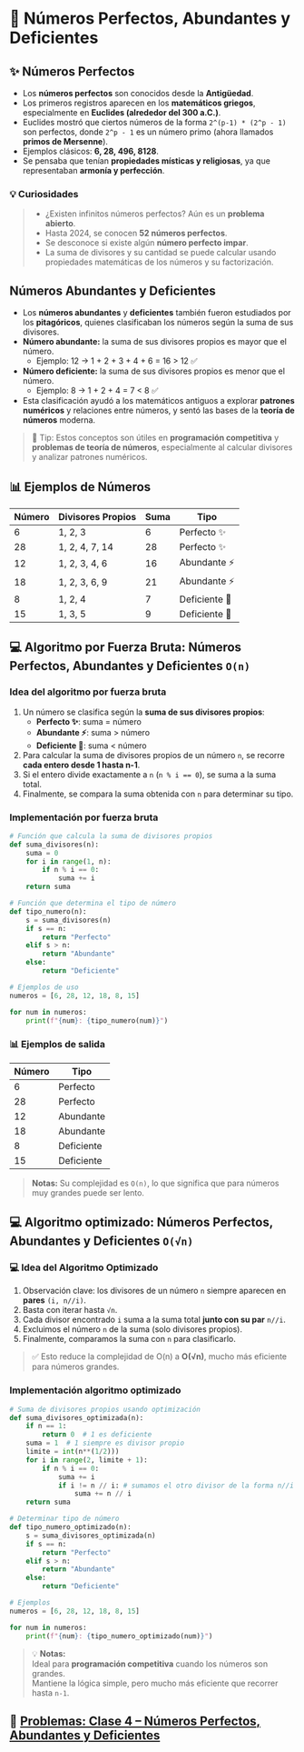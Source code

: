 # 🔢 Números Perfectos, Abundantes y Deficientes

## ✨ Números Perfectos

- Los **números perfectos** son conocidos desde la **Antigüedad**.
- Los primeros registros aparecen en los **matemáticos griegos**, especialmente en **Euclides (alrededor del 300 a.C.)**.
- Euclides mostró que ciertos números de la forma `2^(p-1) * (2^p - 1)` son perfectos, donde `2^p - 1` es un número primo (ahora llamados **primos de Mersenne**).
- Ejemplos clásicos: **6, 28, 496, 8128**.
- Se pensaba que tenían **propiedades místicas y religiosas**, ya que representaban **armonía y perfección**.

### 💡 Curiosidades

> - ¿Existen infinitos números perfectos? Aún es un **problema abierto**.
> - Hasta 2024, se conocen **52 números perfectos**.
> - Se desconoce si existe algún **número perfecto impar**.
> - La suma de divisores y su cantidad se puede calcular usando propiedades matemáticas de los números y su factorización.

## Números Abundantes y Deficientes

- Los **números abundantes** y **deficientes** también fueron estudiados por los **pitagóricos**, quienes clasificaban los números según la suma de sus divisores.
- **Número abundante:** la suma de sus divisores propios es mayor que el número.
  - Ejemplo: 12 → 1 + 2 + 3 + 4 + 6 = 16 > 12 ✅
- **Número deficiente:** la suma de sus divisores propios es menor que el número.
  - Ejemplo: 8 → 1 + 2 + 4 = 7 < 8 ✅
- Esta clasificación ayudó a los matemáticos antiguos a explorar **patrones numéricos** y relaciones entre números, y sentó las bases de la **teoría de números** moderna.

> 📝 Tip: Estos conceptos son útiles en **programación competitiva** y **problemas de teoría de números**, especialmente al calcular divisores y analizar patrones numéricos.

## 📊 Ejemplos de Números

| Número | Divisores Propios        | Suma | Tipo        |
|--------|-------------------------|------|------------|
| 6      | 1, 2, 3                 | 6    | Perfecto ✨ |
| 28     | 1, 2, 4, 7, 14          | 28   | Perfecto ✨ |
| 12     | 1, 2, 3, 4, 6           | 16   | Abundante ⚡ |
| 18     | 1, 2, 3, 6, 9           | 21   | Abundante ⚡ |
| 8      | 1, 2, 4                 | 7    | Deficiente 🛑 |
| 15     | 1, 3, 5                 | 9    | Deficiente 🛑 |

## 💻 Algoritmo por Fuerza Bruta: Números Perfectos, Abundantes y Deficientes `O(n)`

### **Idea del algoritmo por fuerza bruta**

1. Un número se clasifica según la **suma de sus divisores propios**:
   - **Perfecto ✨**: suma = número
   - **Abundante ⚡**: suma > número
   - **Deficiente 🛑**: suma < número
2. Para calcular la suma de divisores propios de un número `n`, se recorre **cada entero desde 1 hasta n-1**.
3. Si el entero divide exactamente a `n` (`n % i == 0`), se suma a la suma total.
4. Finalmente, se compara la suma obtenida con `n` para determinar su tipo.

### **Implementación por fuerza bruta**

```python
# Función que calcula la suma de divisores propios
def suma_divisores(n):
    suma = 0
    for i in range(1, n):
        if n % i == 0:
            suma += i
    return suma

# Función que determina el tipo de número
def tipo_numero(n):
    s = suma_divisores(n)
    if s == n:
        return "Perfecto"
    elif s > n:
        return "Abundante"
    else:
        return "Deficiente"

# Ejemplos de uso
numeros = [6, 28, 12, 18, 8, 15]

for num in numeros:
    print(f"{num}: {tipo_numero(num)}")
```

### 📊 Ejemplos de salida

| Número | Tipo        |
|--------|------------|
| 6      | Perfecto|
| 28     | Perfecto |
| 12     | Abundante |
| 18     | Abundante |
| 8      | Deficiente |
| 15     | Deficiente |

> **Notas:**
> Su complejidad es `O(n)`, lo que significa que para números muy grandes puede ser lento.

## 💻 Algoritmo optimizado: Números Perfectos, Abundantes y Deficientes `O(√n)`

### 💻 Idea del Algoritmo Optimizado

1. Observación clave: los divisores de un número `n` siempre aparecen en **pares** `(i, n//i)`.  
2. Basta con iterar hasta `√n`.  
3. Cada divisor encontrado `i` suma a la suma total **junto con su par** `n//i`.  
4. Excluimos el número `n` de la suma (solo divisores propios).  
5. Finalmente, comparamos la suma con `n` para clasificarlo.  

> ✅ Esto reduce la complejidad de O(n) a **O(√n)**, mucho más eficiente para números grandes.

### **Implementación algoritmo optimizado**

```python
# Suma de divisores propios usando optimización
def suma_divisores_optimizada(n):
    if n == 1:
        return 0  # 1 es deficiente
    suma = 1  # 1 siempre es divisor propio
    limite = int(n**(1/2)))
    for i in range(2, limite + 1):
        if n % i == 0:
            suma += i
            if i != n // i: # sumamos el otro divisor de la forma n//i si es diferente de i
                suma += n // i
    return suma

# Determinar tipo de número
def tipo_numero_optimizado(n):
    s = suma_divisores_optimizada(n)
    if s == n:
        return "Perfecto"
    elif s > n:
        return "Abundante"
    else:
        return "Deficiente"

# Ejemplos
numeros = [6, 28, 12, 18, 8, 15]

for num in numeros:
    print(f"{num}: {tipo_numero_optimizado(num)}")
```

> 💡 **Notas:**  
> Ideal para **programación competitiva** cuando los números son grandes.  
> Mantiene la lógica simple, pero mucho más eficiente que recorrer hasta `n-1`.

## 📝 [Problemas: Clase 4 – Números Perfectos, Abundantes y Deficientes](https://www.hackerrank.com/contests/problemas-clase-4-numeros-perfectos-abundantes-y-deficientes/challenges)
